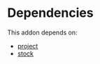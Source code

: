 # Dependencies

This addon depends on:

- [project](https://github.com/bringout/oca-ocb-project/tree/809651b278c629c9ab475d69f9fc93c05c3389da/odoo-bringout-oca-ocb-project)
- [stock](https://github.com/bringout/oca-ocb-warehouse/tree/9b14fcb23c7ebeb2f1d8695642aaa941064d4d00/odoo-bringout-oca-ocb-stock)
